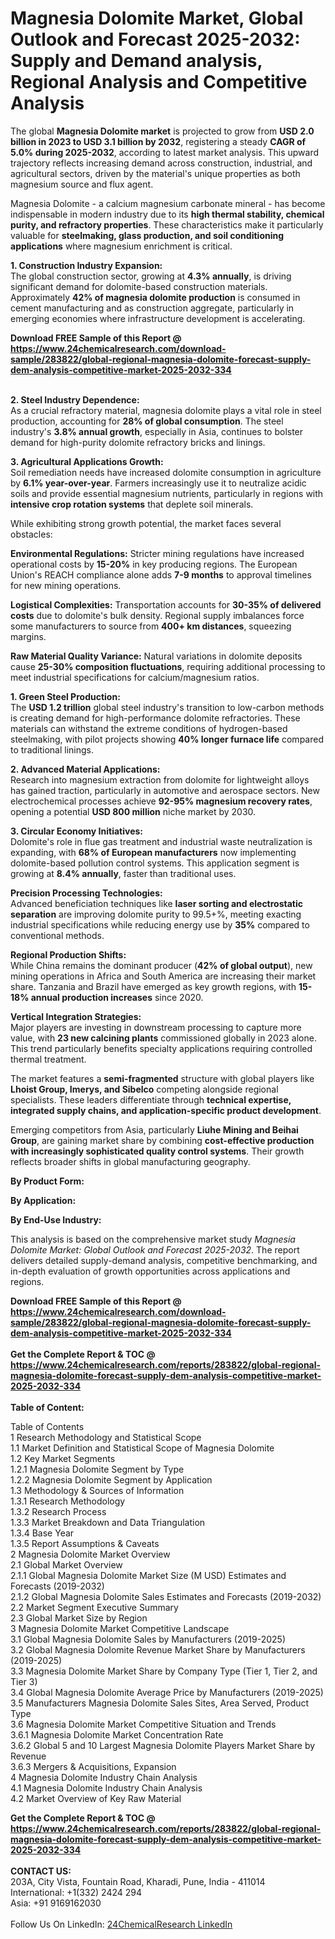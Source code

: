 <h1>Magnesia Dolomite Market, Global Outlook and Forecast 2025-2032: Supply and Demand analysis, Regional Analysis and Competitive Analysis</h1><p>The global <strong>Magnesia Dolomite market</strong> is projected to grow from <strong>USD 2.0 billion in 2023 to USD 3.1 billion by 2032</strong>, registering a steady <strong>CAGR of 5.0% during 2025-2032</strong>, according to latest market analysis. This upward trajectory reflects increasing demand across construction, industrial, and agricultural sectors, driven by the material's unique properties as both magnesium source and flux agent.</p><p>Magnesia Dolomite - a calcium magnesium carbonate mineral - has become indispensable in modern industry due to its <strong>high thermal stability, chemical purity, and refractory properties</strong>. These characteristics make it particularly valuable for <strong>steelmaking, glass production, and soil conditioning applications</strong> where magnesium enrichment is critical.</p><p><strong>1. Construction Industry Expansion:</strong><br>
The global construction sector, growing at <strong>4.3% annually</strong>, is driving significant demand for dolomite-based construction materials. Approximately <strong>42% of magnesia dolomite production</strong> is consumed in cement manufacturing and as construction aggregate, particularly in emerging economies where infrastructure development is accelerating.</p><div><b>Download FREE Sample of this Report @ 
            <a href="https://www.24chemicalresearch.com/download-sample/283822/global-regional-magnesia-dolomite-forecast-supply-dem-analysis-competitive-market-2025-2032-334">
            https://www.24chemicalresearch.com/download-sample/283822/global-regional-magnesia-dolomite-forecast-supply-dem-analysis-competitive-market-2025-2032-334</a></b></div><br><p><strong>2. Steel Industry Dependence:</strong><br>
As a crucial refractory material, magnesia dolomite plays a vital role in steel production, accounting for <strong>28% of global consumption</strong>. The steel industry's <strong>3.8% annual growth</strong>, especially in Asia, continues to bolster demand for high-purity dolomite refractory bricks and linings.</p><p><strong>3. Agricultural Applications Growth:</strong><br>
Soil remediation needs have increased dolomite consumption in agriculture by <strong>6.1% year-over-year</strong>. Farmers increasingly use it to neutralize acidic soils and provide essential magnesium nutrients, particularly in regions with <strong>intensive crop rotation systems</strong> that deplete soil minerals.</p><p>While exhibiting strong growth potential, the market faces several obstacles:</p><p><strong>Environmental Regulations:</strong> Stricter mining regulations have increased operational costs by <strong>15-20%</strong> in key producing regions. The European Union's REACH compliance alone adds <strong>7-9 months</strong> to approval timelines for new mining operations.</p><p><strong>Logistical Complexities:</strong> Transportation accounts for <strong>30-35% of delivered costs</strong> due to dolomite's bulk density. Regional supply imbalances force some manufacturers to source from <strong>400+ km distances</strong>, squeezing margins.</p><p><strong>Raw Material Quality Variance:</strong> Natural variations in dolomite deposits cause <strong>25-30% composition fluctuations</strong>, requiring additional processing to meet industrial specifications for calcium/magnesium ratios.</p><p><strong>1. Green Steel Production:</strong><br>
The <strong>USD 1.2 trillion</strong> global steel industry's transition to low-carbon methods is creating demand for high-performance dolomite refractories. These materials can withstand the extreme conditions of hydrogen-based steelmaking, with pilot projects showing <strong>40% longer furnace life</strong> compared to traditional linings.</p><p><strong>2. Advanced Material Applications:</strong><br>
Research into magnesium extraction from dolomite for lightweight alloys has gained traction, particularly in automotive and aerospace sectors. New electrochemical processes achieve <strong>92-95% magnesium recovery rates</strong>, opening a potential <strong>USD 800 million</strong> niche market by 2030.</p><p><strong>3. Circular Economy Initiatives:</strong><br>
Dolomite's role in flue gas treatment and industrial waste neutralization is expanding, with <strong>68% of European manufacturers</strong> now implementing dolomite-based pollution control systems. This application segment is growing at <strong>8.4% annually</strong>, faster than traditional uses.</p><p><strong>Precision Processing Technologies:</strong><br>
	Advanced beneficiation techniques like <strong>laser sorting and electrostatic separation</strong> are improving dolomite purity to 99.5+%, meeting exacting industrial specifications while reducing energy use by <strong>35%</strong> compared to conventional methods.</p><p><strong>Regional Production Shifts:</strong><br>
	While China remains the dominant producer (<strong>42% of global output</strong>), new mining operations in Africa and South America are increasing their market share. Tanzania and Brazil have emerged as key growth regions, with <strong>15-18% annual production increases</strong> since 2020.</p><p><strong>Vertical Integration Strategies:</strong><br>
	Major players are investing in downstream processing to capture more value, with <strong>23 new calcining plants</strong> commissioned globally in 2023 alone. This trend particularly benefits specialty applications requiring controlled thermal treatment.</p><p>The market features a <strong>semi-fragmented</strong> structure with global players like <strong>Lhoist Group, Imerys, and Sibelco</strong> competing alongside regional specialists. These leaders differentiate through <strong>technical expertise, integrated supply chains, and application-specific product development</strong>.</p><p>Emerging competitors from Asia, particularly <strong>Liuhe Mining and Beihai Group</strong>, are gaining market share by combining <strong>cost-effective production with increasingly sophisticated quality control systems</strong>. Their growth reflects broader shifts in global manufacturing geography.</p><p><strong>By Product Form:</strong></p><p><strong>By Application:</strong></p><p><strong>By End-Use Industry:</strong></p><p>This analysis is based on the comprehensive market study <em>Magnesia Dolomite Market: Global Outlook and Forecast 2025-2032</em>. The report delivers detailed supply-demand analysis, competitive benchmarking, and in-depth evaluation of growth opportunities across applications and regions.</p><div><b>Download FREE Sample of this Report @ 
            <a href="https://www.24chemicalresearch.com/download-sample/283822/global-regional-magnesia-dolomite-forecast-supply-dem-analysis-competitive-market-2025-2032-334">
            https://www.24chemicalresearch.com/download-sample/283822/global-regional-magnesia-dolomite-forecast-supply-dem-analysis-competitive-market-2025-2032-334</a></b></div><br><div><b>Get the Complete Report & TOC @ 
            <a href="https://www.24chemicalresearch.com/reports/283822/global-regional-magnesia-dolomite-forecast-supply-dem-analysis-competitive-market-2025-2032-334">
            https://www.24chemicalresearch.com/reports/283822/global-regional-magnesia-dolomite-forecast-supply-dem-analysis-competitive-market-2025-2032-334</a></b></div><br>
            <b>Table of Content:</b><p>Table of Contents<br />
1 Research Methodology and Statistical Scope<br />
1.1 Market Definition and Statistical Scope of Magnesia Dolomite<br />
1.2 Key Market Segments<br />
1.2.1 Magnesia Dolomite Segment by Type<br />
1.2.2 Magnesia Dolomite Segment by Application<br />
1.3 Methodology & Sources of Information<br />
1.3.1 Research Methodology<br />
1.3.2 Research Process<br />
1.3.3 Market Breakdown and Data Triangulation<br />
1.3.4 Base Year<br />
1.3.5 Report Assumptions & Caveats<br />
2 Magnesia Dolomite Market Overview<br />
2.1 Global Market Overview<br />
2.1.1 Global Magnesia Dolomite Market Size (M USD) Estimates and Forecasts (2019-2032)<br />
2.1.2 Global Magnesia Dolomite Sales Estimates and Forecasts (2019-2032)<br />
2.2 Market Segment Executive Summary<br />
2.3 Global Market Size by Region<br />
3 Magnesia Dolomite Market Competitive Landscape<br />
3.1 Global Magnesia Dolomite Sales by Manufacturers (2019-2025)<br />
3.2 Global Magnesia Dolomite Revenue Market Share by Manufacturers (2019-2025)<br />
3.3 Magnesia Dolomite Market Share by Company Type (Tier 1, Tier 2, and Tier 3)<br />
3.4 Global Magnesia Dolomite Average Price by Manufacturers (2019-2025)<br />
3.5 Manufacturers Magnesia Dolomite Sales Sites, Area Served, Product Type<br />
3.6 Magnesia Dolomite Market Competitive Situation and Trends<br />
3.6.1 Magnesia Dolomite Market Concentration Rate<br />
3.6.2 Global 5 and 10 Largest Magnesia Dolomite Players Market Share by Revenue<br />
3.6.3 Mergers & Acquisitions, Expansion<br />
4 Magnesia Dolomite Industry Chain Analysis<br />
4.1 Magnesia Dolomite Industry Chain Analysis<br />
4.2 Market Overview of Key Raw Material</p><div><b>Get the Complete Report & TOC @ 
            <a href="https://www.24chemicalresearch.com/reports/283822/global-regional-magnesia-dolomite-forecast-supply-dem-analysis-competitive-market-2025-2032-334">
            https://www.24chemicalresearch.com/reports/283822/global-regional-magnesia-dolomite-forecast-supply-dem-analysis-competitive-market-2025-2032-334</a></b></div><br><b>CONTACT US:</b><br>
            203A, City Vista, Fountain Road, Kharadi, Pune, India - 411014<br>
            International: +1(332) 2424 294<br>
            Asia: +91 9169162030 <br><br>
            Follow Us On LinkedIn: <a href="https://www.linkedin.com/company/24chemicalresearch/">24ChemicalResearch LinkedIn</a>